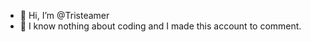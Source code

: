 - 👋 Hi, I’m @Tristeamer
- 👀 I know nothing about coding and I made this account to comment.

<!---
Tristeamer/Tristeamer is a ✨ special ✨ repository because its `README.md` (this file) appears on your GitHub profile.
You can click the Preview link to take a look at your changes.
--->
